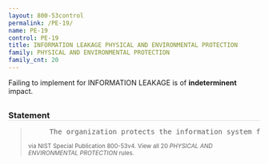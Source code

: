 ```yaml
---
layout: 800-53control
permalink: /PE-19/
name: PE-19
control: PE-19
title: INFORMATION LEAKAGE PHYSICAL AND ENVIRONMENTAL PROTECTION
family: PHYSICAL AND ENVIRONMENTAL PROTECTION
family_cnt: 20
---
```

<p class="text-">Failing to implement for INFORMATION LEAKAGE is of <b>indeterminent</b> impact.</p>

<h3 style="border-bottom:1px solid #ddd;margin:30px 0 8px 0;">Statement</h3>
<blockquote>
<pre>     The organization protects the information system from information leakage due to electromagnetic signals emanations. 
</pre>
<p><small>via NIST Special Publication 800-53v4. View all 20 <i>PHYSICAL AND ENVIRONMENTAL PROTECTION</i> rules. <a href="/cce/ssg/group/$Group_id"><span class="glyphicon glyphicon-link"></span></a> </small></p>
</blockquote>

